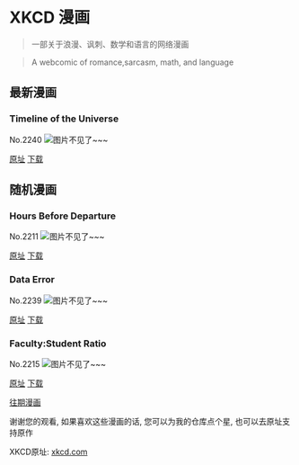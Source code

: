 # XKCD 漫画


> 一部关于浪漫、讽刺、数学和语言的网络漫画

> A webcomic of romance,sarcasm, math, and language


## 最新漫画
### Timeline of the Universe
No.2240
![图片不见了~~~](https://imgs.xkcd.com/comics/timeline_of_the_universe.png)

[原址](https://xkcd.com//2240) [下载](https://imgs.xkcd.com/comics/timeline_of_the_universe.png)



## 随机漫画
### Hours Before Departure
No.2211
![图片不见了~~~](https://imgs.xkcd.com/comics/hours_before_departure.png)

[原址](https://xkcd.com//2211) [下载](https://imgs.xkcd.com/comics/hours_before_departure.png)



### Data Error
No.2239
![图片不见了~~~](https://imgs.xkcd.com/comics/data_error.png)

[原址](https://xkcd.com//2239) [下载](https://imgs.xkcd.com/comics/data_error.png)



### Faculty:Student Ratio
No.2215
![图片不见了~~~](https://imgs.xkcd.com/comics/faculty_student_ratio.png)

[原址](https://xkcd.com//2215) [下载](https://imgs.xkcd.com/comics/faculty_student_ratio.png)



[往期漫画](image/)

谢谢您的观看, 如果喜欢这些漫画的话, 
您可以为我的仓库点个星, 也可以去原址支持原作

XKCD原址: [xkcd.com](https://xkcd.com)

